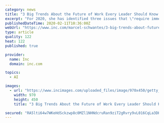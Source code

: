 ```yaml
---
category: news
title: "3 Big Trends About the Future of Work Every Leader Should Know About"
excerpt: "For 2020, she has identified three issues that \"require immediate and intentional action\" if organizations want to thrive in the future of work. 1. Overlooked talent in people with disabilities and older workers. \"The United States has a jobs surplus of more than one million open positions, and there are record-high labor shortages across 12 of ..."
publishedDateTime: 2020-02-11T10:36:00Z
webUrl: "https://www.inc.com/marcel-schwantes/3-big-trends-about-future-of-work-every-leader-should-know-about.html"
type: article
quality: 122
heat: 122
published: true

provider:
  name: Inc
  domain: inc.com

topics:
  - AI

images:
  - url: "https://www.incimages.com/uploaded_files/image/970x450/getty_867341882_412451.jpg"
    width: 970
    height: 450
    title: "3 Big Trends About the Future of Work Every Leader Should Know About"

secured: "RA5lti64w7WKeHdSckzwp8c0MZl1NHNdcruRan9ziT2gRvry9vL016CqLa3DHG34LsAicfHqdMQ5AOad4MzJAXX6dfebMdHTGNYdBiPJArLq1ni3W+hg14OmWhQfTGwB4U/Gig3wnSZYiFkHaE5PSz3AaBMJE9/ePM2J1fu9VijU9Kf84Oyr53Er3WmERm29rQcoD6buaWuRvMZBlW+H627WMGavcCuDswzT5fmkZpVZWls0DGYEIjjmS2u95FD1Q1KCbQbNfxv+6CW3xWdnRoPXfLS1kj3lI/9jn3EWTBWSofAPHqZaqJim3wgf17SEIBL/aTz+u1jiDH1WeaeSUw==;Za+j5+l+prn9ghrr5h/eKw=="
---
```


